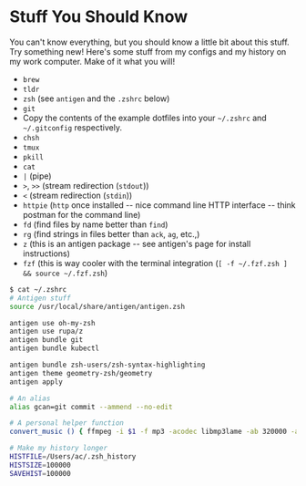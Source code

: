 Stuff You Should Know
=====================


You can't know everything, but you should know a little bit about this
stuff. Try something new! Here's some stuff from my configs and my
history on my work computer. Make of it what you will!


- `brew`
- `tldr`
- `zsh` (see `antigen` and the `.zshrc` below)
- `git`
- Copy the contents of the example dotfiles into your `~/.zshrc` and
  `~/.gitconfig` respectively.
- `chsh`
- `tmux`
- `pkill`
- `cat`
- `|` (pipe)
- `>`, `>>` (stream redirection (`stdout`))
- `<` (stream redirection (`stdin`))
- `httpie` (`http` once installed -- nice command line HTTP interface --
  think postman for the command line)
- `fd` (find files by name better than `find`)
- `rg` (find strings in files better than `ack`, `ag`, etc.,)
- `z` (this is an antigen package -- see antigen's page for install
  instructions)
- `fzf` (this is way cooler with the terminal integration (`[ -f
  ~/.fzf.zsh ] && source ~/.fzf.zsh`)

```sh
$ cat ~/.zshrc
# Antigen stuff
source /usr/local/share/antigen/antigen.zsh

antigen use oh-my-zsh
antigen use rupa/z
antigen bundle git
antigen bundle kubectl

antigen bundle zsh-users/zsh-syntax-highlighting
antigen theme geometry-zsh/geometry
antigen apply

# An alias
alias gcan=git commit --ammend --no-edit

# A personal helper function
convert_music () { ffmpeg -i $1 -f mp3 -acodec libmp3lame -ab 320000 -ar 44100 $2 }

# Make my history longer
HISTFILE=/Users/ac/.zsh_history
HISTSIZE=100000
SAVEHIST=100000
```
